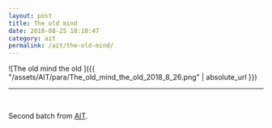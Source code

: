 ```yaml
---
layout: post
title: The old mind
date: 2018-08-25 18:10:47
category: ait
permalink: /ait/the-old-mind/ 
---
```


![The old mind the old ]({{ "/assets/AIT/para/The_old_mind_the_old_2018_8_26.png" | absolute_url }})

---

&nbsp;
&nbsp;


Second batch from [AIT](https://github.com/jchwenger/AIT).
